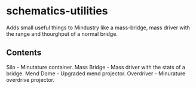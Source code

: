 # schematics-utilities
Adds small useful things to Mindustry like a mass-bridge, mass driver with the range and thourghput of a normal bridge.
## Contents
Silo - Minutature container.
Mass Bridge - Mass driver with the stats of a bridge.
Mend Dome - Upgraded mend projector.
Overdriver - Minurature overdrive projector.

